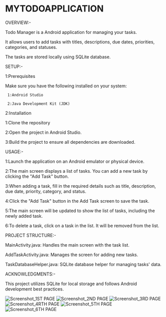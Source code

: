 # MYTODOAPPLICATION
OVERVIEW:-

Todo Manager is a  Android application for managing your tasks. 

It allows users to add tasks with titles, descriptions, due dates, priorities, categories, and statuses.

The tasks are stored locally using SQLite database.

SETUP:-

1:Prerequisites

Make sure you have the following installed on your system:

     1:Android Studio
     
     2:Java Development Kit (JDK)

2:Installation

1:Clone the repository

2:Open the project in Android Studio.

3:Build the project to ensure all dependencies are downloaded.

USAGE:-

1:Launch the application on an Android emulator or physical device.

2:The main screen displays a list of tasks. You can add a new task by clicking the "Add Task" button.

3:When adding a task, fill in the required details such as title, description, due date, priority, category, and status.

4:Click the "Add Task" button in the Add Task screen to save the task.

5:The main screen will be updated to show the list of tasks, including the newly added task.

6:To delete a task, click on a task in the list. It will be removed from the list.

PROJECT STRUCTURE:-

MainActivity.java: Handles the main screen with the task list.

AddTaskActivity.java: Manages the screen for adding new tasks.

TaskDatabaseHelper.java: SQLite database helper for managing tasks' data.

ACKNOWLEDGMENTS:-

This project utilizes SQLite for local storage and follows Android development best practices.





![Screenshot_1ST PAGE](https://github.com/sivani-2805/MYTODOAPPLICATION/assets/82133514/de9f490c-99d0-4e33-892b-259f68b50c00)
![Screenshot_2ND PAGE](https://github.com/sivani-2805/MYTODOAPPLICATION/assets/82133514/82ff10b7-0a76-4321-ad42-9ef676013854)
![Screenshot_3RD PAGE](https://github.com/sivani-2805/MYTODOAPPLICATION/assets/82133514/f347cb62-95af-41aa-a0c6-036071e55213)
![Screenshot_4RTH PAGE](https://github.com/sivani-2805/MYTODOAPPLICATION/assets/82133514/60c2b921-7c46-4b9c-810b-2af1e08b8597)
![Screenshot_5TH PAGE](https://github.com/sivani-2805/MYTODOAPPLICATION/assets/82133514/aa143c02-dc0e-4aac-aa4c-efe9b93b0e84)
![Screenshot_6TH PAGE](https://github.com/sivani-2805/MYTODOAPPLICATION/assets/82133514/cbb3fc4f-8941-4591-814c-620d209bc66a)





